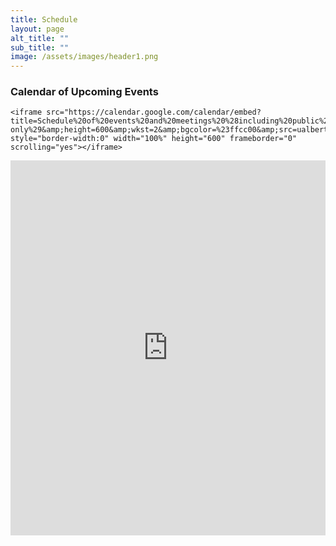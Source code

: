 ```yaml
---
title: Schedule
layout: page
alt_title: ""
sub_title: ""
image: /assets/images/header1.png
---
```


<div class="span9">
  <h3>Calendar of Upcoming Events</h3>
    
	<iframe src="https://calendar.google.com/calendar/embed?title=Schedule%20of%20events%20and%20meetings%20%28including%20public%20and%20member-only%29&amp;height=600&amp;wkst=2&amp;bgcolor=%23ffcc00&amp;src=ualberta.ca_dec67td28d77j9c3aor74ubouk%40group.calendar.google.com&amp;color=%235F6B02&amp;src=ualberta.ca_qgif15rsubtjo4r0kr4accsnfg%40group.calendar.google.com&amp;color=%23333333&amp;ctz=America%2FEdmonton" style="border-width:0" width="100%" height="600" frameborder="0" scrolling="yes"></iframe>
  
  <iframe src="https://calendar.google.com/calendar/embed?mode=AGENDA&amp;height=600&amp;wkst=1&amp;bgcolor=%23FFFFFF&amp;src=ualberta.ca_dec67td28d77j9c3aor74ubouk%40group.calendar.google.com&amp;color=%235F6B02&amp;src=ualberta.ca_qgif15rsubtjo4r0kr4accsnfg%40group.calendar.google.com&amp;color=%23333333&amp;ctz=America%2FEdmonton" style="border-width:0" width="100%" height="600" frameborder="0" scrolling="no"></iframe>
  
</div>
